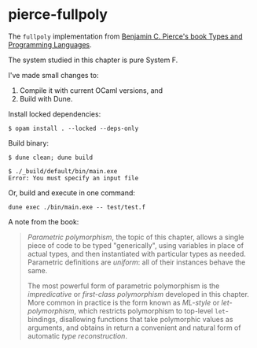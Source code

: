 # pierce-fullpoly

The `fullpoly` implementation from 
[Benjamin C. Pierce's book Types and Programming Languages](https://www.cis.upenn.edu/~bcpierce/tapl).

The system studied in this chapter is pure System F.

I've made small changes to:
1. Compile it with current OCaml versions, and
2. Build with Dune.

Install locked dependencies:

```
$ opam install . --locked --deps-only
```

Build binary:

```
$ dune clean; dune build

$ ./_build/default/bin/main.exe
Error: You must specify an input file
```

Or, build and execute in one command:

```
dune exec ./bin/main.exe -- test/test.f
```

A note from the book:

> _Parametric polymorphism_, the topic of this chapter, allows a single piece of
> code to be typed "generically", using variables in place of actual types, and
> then instantiated with particular types as needed. Parametric definitions
> are _uniform_: all of their instances behave the same.
>
> The most powerful form of parametric polymorphism is the _impredicative_
> or _first-class polymorphism_ developed in this chapter. More common
> in practice is the form known as _ML-style_ or _let-polymorphism_, which
> restricts polymorphism to top-level `let`-bindings, disallowing functions that
> take polymorphic values as arguments, and obtains in return a convenient
> and natural form of automatic _type reconstruction_.
